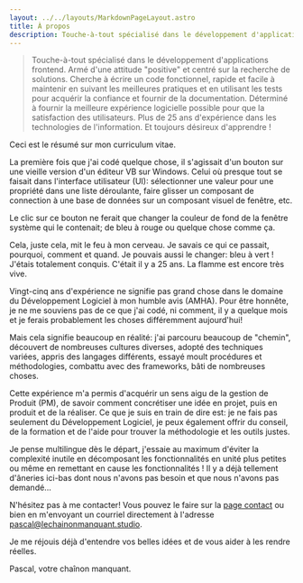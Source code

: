 ```yaml
---
layout: ../../layouts/MarkdownPageLayout.astro
title: À propos
description: Touche-à-tout spécialisé dans le développement d'applications frontend. Armé d'une attitude "positive" et centré sur la recherche de solutions. Cherche à écrire un code fonctionnel, rapide et facile à maintenir en suivant les meilleures pratiques et en utilisant les tests pour acquérir la confiance et fournir de la documentation. Déterminé à fournir la meilleure expérience logicielle possible pour que la satisfaction des utilisateurs. Plus de 25 ans d'expérience dans les technologies de l'information. Et toujours désireux d'apprendre !
---
```


> Touche-à-tout spécialisé dans le développement d'applications frontend. Armé d'une attitude "positive" et centré sur la recherche de solutions.
> Cherche à écrire un code fonctionnel, rapide et facile à maintenir en suivant les meilleures pratiques et en utilisant les tests pour acquérir la confiance et fournir de la documentation.
> Déterminé à fournir la meilleure expérience logicielle possible pour que la satisfaction des utilisateurs.
> Plus de 25 ans d'expérience dans les technologies de l'information. Et toujours désireux d'apprendre !

Ceci est le résumé sur mon curriculum vitae.

La première fois que j'ai codé quelque chose, il s'agissait d'un bouton sur une vieille version d'un éditeur VB sur Windows. Celui où presque tout se faisait dans l'interface utilisateur (UI): sélectionner une valeur pour une propriété dans une liste déroulante, faire glisser un composant de connection à une base de données sur un composant visuel de fenêtre, etc.

Le clic sur ce bouton ne ferait que changer la couleur de fond de la fenêtre système qui le contenait; de bleu à rouge ou quelque chose comme ça.

Cela, juste cela, mit le feu à mon cerveau. Je savais ce qui ce passait, pourquoi, comment et quand. Je pouvais aussi le changer: bleu à vert ! J'étais totalement conquis. C'était il y a 25 ans. La flamme est encore très vive.

Vingt-cinq ans d'expérience ne signifie pas grand chose dans le domaine du Développement Logiciel à mon humble avis (AMHA). Pour être honnête, je ne me souviens pas de ce que j'ai codé, ni comment, il y a quelque mois et je ferais probablement les choses différemment aujourd'hui!

Mais cela signifie beaucoup en réalité: j'ai parcouru beaucoup de "chemin", découvert de nombreuses cultures diverses, adopté des techniques variées, appris des langages différents, essayé moult procédures et méthodologies, combattu avec des frameworks, bâti de nombreuses choses.

Cette expérience m'a permis d'acquérir un sens aigu de la gestion de Produit (PM), de savoir comment concrétiser une idée en projet, puis en produit et de la réaliser. Ce que je suis en train de dire est: je ne fais pas seulement du Développement Logiciel, je peux également offrir du conseil, de la formation et de l'aide pour trouver la méthodologie et les outils justes.

Je pense multilingue dès le départ, j'essaie au maximum d'éviter la complexité inutile en décomposant les fonctionnalités en unité plus petites ou même en remettant en cause les fonctionnalités ! Il y a déjà tellement d'âneries ici-bas dont nous n'avons pas besoin et que nous n'avons pas demandé...

N'hésitez pas à me contacter! Vous pouvez le faire sur la [page contact](/fr/contact) ou bien en m'envoyant un courriel directement à l'adresse [pascal@lechainonmanquant.studio](mailto:pascal@lechainonmanquant.studio).

Je me réjouis déjà d'entendre vos belles idées et de vous aider à les rendre réelles.

Pascal, votre chaînon manquant.
